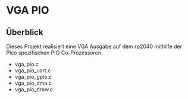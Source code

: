 # VGA PIO

## Überblick

Dieses Projekt realisiert eine VGA Ausgabe auf dem rp2040 mithilfe der Pico spezifischen PIO Co-Prozessoren.

- vga_pio.c
- vga_pio_uart.c
- vga_pio_gpio.c
- vga_pio_dma.c
- vga_pio_draw.c